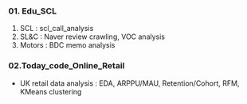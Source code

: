 ### 01. Edu_SCL 
 1. SCL : scl_call_analysis 
 2. SL&C : Naver review crawling, VOC analysis 
 3. Motors : BDC memo analysis 

### 02.Today_code_Online_Retail
- UK retail data analysis : EDA, ARPPU/MAU, Retention/Cohort, RFM, KMeans clustering
